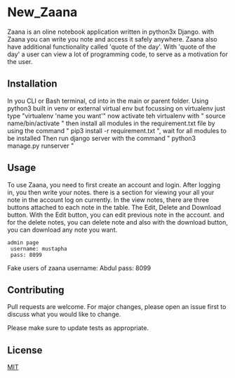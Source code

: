 # New_Zaana

Zaana is an oline notebook application written in python3x Django. with Zaana
 you can write you note and access it safely anywhere. Zaana also have additional
 functionality called 'quote of the day'. With 'quote of the day' a user
 can view a lot of programming code, to serve as a motivation for the user.


## Installation
In you CLI or Bash terminal, cd into in the main or parent folder.
Using python3 built in venv or external virtual env
but focussing on virtualenv
just type "virtualenv 'name you want'"
now activate teh virtualenv with " source name/bin/activate "
then install all modules in the requirement.txt file by using the command 
" pip3 install -r requirement.txt ", wait for all modules to be installed
Then run django server with the command " python3 manage.py runserver "




## Usage
To use Zaana, you need to first create an account and login. After logging in, you then write your notes.
there is a section for viewing your all your note in the account log on currently. 
In the view notes, there are three buttons attached to each note in the table.
The Edit, Delete and Download button. With the Edit button, you can edit previous note in the account.
and for the delete notes, you can delete note and also with the download button, you can download any note 
you want.

```
admin page 
 username: mustapha 
 pass: 8099

```
 Fake users of zaana 
 username: Abdul
 pass: 8099
 

## Contributing
Pull requests are welcome. For major changes, please open an issue first to discuss what you would like to change.

Please make sure to update tests as appropriate.

## License
[MIT](https://choosealicense.com/licenses/mit/)
